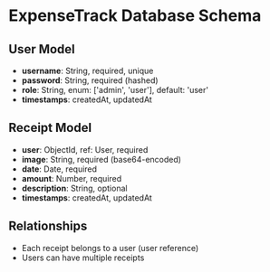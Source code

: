 # ExpenseTrack Database Schema

## User Model
- **username**: String, required, unique
- **password**: String, required (hashed)
- **role**: String, enum: ['admin', 'user'], default: 'user'
- **timestamps**: createdAt, updatedAt

## Receipt Model
- **user**: ObjectId, ref: User, required
- **image**: String, required (base64-encoded)
- **date**: Date, required
- **amount**: Number, required
- **description**: String, optional
- **timestamps**: createdAt, updatedAt

## Relationships
- Each receipt belongs to a user (user reference)
- Users can have multiple receipts 